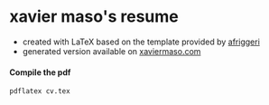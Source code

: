 # xavier maso's resume

* created with LaTeX based on the template provided by [afriggeri](https://github.com/afriggeri/cv)
* generated version available on [xaviermaso.com](http://xaviermaso.com/cv)


#### Compile the pdf

```bash
pdflatex cv.tex
```
